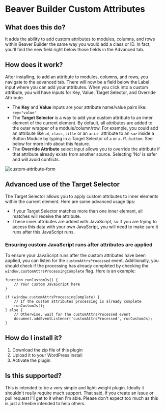 # Beaver Builder Custom Attributes

## What does this do?
It adds the ability to add custom attributes to modules, columns, and rows within Beaver Builder the same way you would add
a class or ID. In fact, you'll find the new field right below those fields in the Advanced tab.

## How does it work?
After installing, to add an attribute to modules, columns, and rows, you navigate to the advanced tab. There will now be a field below the Label input where you can add your attributes.
When you click into a custom attribute, you will have inputs for Key, Value, Target Selector, and Override Attribute.
- The **Key** and **Value** inputs are your attribute name/value pairs like: `key="value"`
- The **Target Selector** is a way to add your custom attribute to an inner element of the current element. By default, all attributes are added to the outer wrapper of a module/column/row. For example, you could add an attribute like `id`, `class`, `title` or an `aria-` attribute to an `<a>` inside a Button Module by typing in a Target Selector of `a` or `a.fl-button`. See below for more info about this feature.
- The **Override Attribute** select input allows you to override the attribute if that attribute already exists from another source. Selecting 'No' is safer and will avoid conflicts.

![custom-attribute-form](https://github.com/user-attachments/assets/9f60dea4-c149-4533-8c52-10c1c6227fe5)

## Advanced use of the Target Selector
The Target Selector allows you to apply custom attributes to inner elements within the current element. Here are some advanced usage tips:
- If your Target Selector matches more than one inner element, all matches will receive the attribute.
- These inner attributes are added with JavaScript, so if you are trying to access this data with your own JavaScript, you will need to make sure it runs after this JavaScript runs.
### Ensuring custom JavaScript runs after attributes are applied
To ensure your JavaScript runs after the custom attributes have been applied, you can listen for the `customAttrsProcessed` event. Additionally, you should check if the processing has already completed by checking the `window.customAttrsProcessingComplete` flag. Here is an example:
```
function runCustomJs() {
    // Your custom JavaScript here
}

if (window.customAttrsProcessingComplete) {
    // If the custom attributes processing is already complete
    runCustomJs();
} else {
    // Otherwise, wait for the customAttrsProcessed event
    document.addEventListener('customAttrsProcessed', runCustomJs);
}
```

## How do I install it?
1. Download the zip file of this plugin
2. Upload it to your WordPress install
3. Activate the plugin.

## Is this supported?
This is intended to be a very simple and light-weight plugin. Ideally it shouldn't really require much support.
That said, if you create an issue or pull request I'll get to it when I'm able. Please don't expect too much as this
is just a freebie intended to help others.
